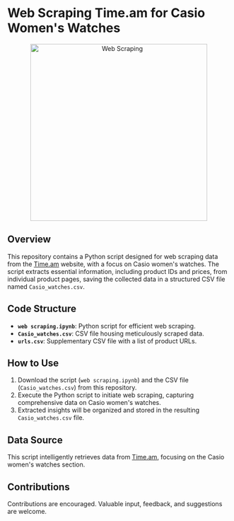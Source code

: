 # Web Scraping Time.am for Casio Women's Watches
<p align="center">
  <img src="https://i.pinimg.com/564x/ce/a4/f1/cea4f1f422967314a98e3104fab9aa2f.jpg" alt="Web Scraping" width="400">
</p>

## Overview
This repository contains a Python script designed for web scraping data from the [Time.am](https://time.am) website, with a focus on Casio women's watches. The script extracts essential information, including product IDs and prices, from individual product pages, saving the collected data in a structured CSV file named `Casio_watches.csv`.

## Code Structure
- **`web scraping.ipynb`**: Python script for efficient web scraping.
- **`Casio_watches.csv`**: CSV file housing meticulously scraped data.
- **`urls.csv`**: Supplementary CSV file with a list of product URLs.

## How to Use
1. Download the script (``web scraping.ipynb``) and the CSV file (`Casio_watches.csv`) from this repository.
2. Execute the Python script to initiate web scraping, capturing comprehensive data on Casio women's watches.
3. Extracted insights will be organized and stored in the resulting `Casio_watches.csv` file.

## Data Source
This script intelligently retrieves data from [Time.am](https://time.am), focusing on the Casio women's watches section.

## Contributions
Contributions are encouraged. Valuable input, feedback, and suggestions are welcome.
